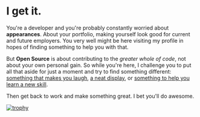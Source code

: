 # I get it.

You're a developer and you're probably constantly worried about **appearances**. About your portfolio, making yourself look good for current and future employers. You very well might be here visiting my profile in hopes of finding something to help you with that.

But **Open Source** is about contributing to the _greater whole of code_, not about your own personal gain. So while you're here, I challenge you to put all that aside for just a moment and try to find something different: [something that makes you laugh](https://github.com/benjaminbhollon/umify), [a neat display](https://gist.github.com/benjaminbhollon/c7db2ee6f7fb4087f5c79b2912873ce0), or [something to help you learn a new skill](https://github.com/benjaminbhollon/learn-clef).

Then get back to work and make something great. I bet you'll do awesome.

[![trophy](https://github-profile-trophy.vercel.app/?username=benjaminbhollon)](https://github.com/ryo-ma/github-profile-trophy)
